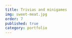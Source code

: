 ```yaml
---
title: Trivias and minigames
img: sweet-meat.jpg
order: 7
published: true
category: portfolio
---
```

